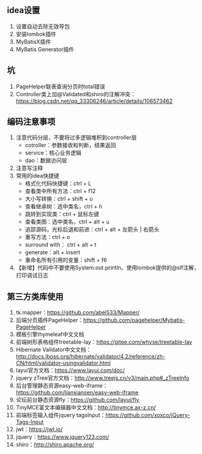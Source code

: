 ## idea设置

1. 设置自动去除无效导包
2. 安装lombok插件
3. MyBatisX插件
4. MyBatis Generator插件

## 坑
1. PageHelper联表查询分页时total错误
2. Controller类上加@Validated和shiro的注解冲突：https://blog.csdn.net/qq_33306246/article/details/106573462

## 编码注意事项

1. 注意代码分层，不要将过多逻辑堆积到controller层
    + cotroller：参数接收和判断，结果返回
    + service：核心业务逻辑
    + dao：数据访问层
2. 注意写注释
3. 常用的idea快捷键
    + 格式化代码快捷键：ctrl + L
    + 查看类中所有方法：ctrl + f12
    + 大小写转换：ctrl + shift + u
    + 查看继承树：选中类名，ctrl + h
    + 跳转到实现类：ctrl + 鼠标左键
    + 查看类图：选中类名，ctrl + alt + u
    + 追踪源码，光标后退和前进：ctrl + alt + 左箭头 | 右箭头
    + 重写方法：ctrl + o
    + surround with： ctrl + alt + t
    + generate：alt + insert
    + 重命名所有引用的变量：shift + f6
4. 【新增】代码中不要使用System.out.println。使用lombok提供的@slf注解，打印调试日志


## 第三方类库使用

1. tk.mapper：https://github.com/abel533/Mapper/
2. 后端分页插件PageHelper：https://github.com/pagehelper/Mybatis-PageHelper
3. 模板引擎thymeleaf中文文档
4. 前端树形表格组件treetable-lay：https://gitee.com/whvse/treetable-lay
5. Hibernate Validator中文文档：http://docs.jboss.org/hibernate/validator/4.2/reference/zh-CN/html/validator-usingvalidator.html
6. layui官方文档：https://www.layui.com/doc/
7. jquery zTree官方文档：http://www.treejs.cn/v3/main.php#_zTreeInfo
8. 后台管理静态资源easy-web-iframe：https://github.com/lianxiansen/easy-web-iframe
9. 论坛前台静态资源fly：https://github.com/layui/fly
10. TinyMCE富文本编辑器中文文档：http://tinymce.ax-z.cn/
11. 前端标签输入组件jquery tagsInput：https://github.com/xoxco/jQuery-Tags-Input
12. jwt：https://jwt.io/
13. jquery：https://www.jquery123.com/
14. shiro：http://shiro.apache.org/

